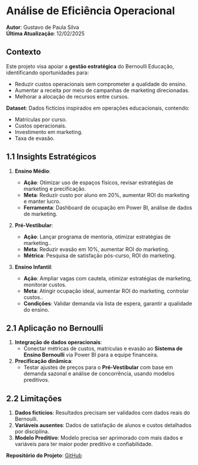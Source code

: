 # Análise de Eficiência Operacional  
**Autor**: Gustavo de Paula Silva  
**Última Atualização**: 12/02/2025

## Contexto  
Este projeto visa apoiar a **gestão estratégica** do Bernoulli Educação, identificando oportunidades para:  
- Reduzir custos operacionais sem comprometer a qualidade do ensino.  
- Aumentar a receita por meio de campanhas de marketing direcionadas.  
- Melhorar a alocação de recursos entre cursos.  

**Dataset**: Dados fictícios inspirados em operações educacionais, contendo:  
- Matrículas por curso.  
- Custos operacionais.  
- Investimento em marketing.  
- Taxa de evasão.   

## 1.1 Insights Estratégicos
1. **Ensino Médio**:  
   - **Ação**: Otimizar uso de espaços físicos, revisar estratégias de marketing e precificação.  
   - **Meta**: Reduzir custo por aluno em 20%, aumentar ROI do marketing e manter lucro.  
   - **Ferramenta**: Dashboard de ocupação em Power BI, análise de dados de marketing.

2. **Pré-Vestibular**:  
   - **Ação**: Lançar programa de mentoria, otimizar estratégias de marketing..  
   - **Meta**: Reduzir evasão em 10%, aumentar ROI do marketing.  
   - **Métrica**: Pesquisa de satisfação pós-curso, ROI do marketing.  

3. **Ensino Infantil**:  
   - **Ação**: Ampliar vagas com cautela, otimizar estratégias de marketing, monitorar custos.  
   - **Meta**: Atingir ocupação ideal, aumentar ROI do marketing, controlar custos..  
   - **Condições**: Validar demanda via lista de espera, garantir a qualidade do ensino.

## 2.1 Aplicação no Bernoulli  
1. **Integração de dados operacionais**:  
   - Conectar métricas de custos, matrículas e evasão ao **Sistema de Ensino Bernoulli** via Power BI para a equipe financeira.  
2. **Precificação dinâmica**:  
   - Testar ajustes de preços para o **Pré-Vestibular** com base em demanda sazonal e análise de concorrência, usando modelos preditivos.  

## 2.2 Limitações
1. **Dados fictícios**: Resultados precisam ser validados com dados reais do Bernoulli.  
2. **Variáveis ausentes**: Dados de satisfação de alunos e custos detalhados por disciplina.
3. **Modelo Preditivo**: Modelo precisa ser aprimorado com mais dados e variáveis para ter maior poder preditivo e confiabilidade.      

**Repositório do Projeto**: [GitHub](https://github.com/gustavogit4/An-lise-de-Efici-ncia-Operacional)
